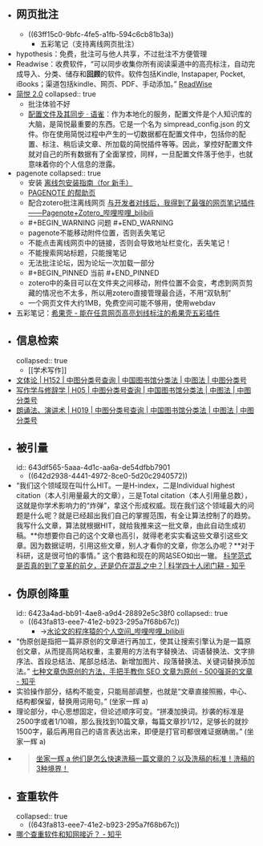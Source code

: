 - ## 网页批注
	- ((63ff15c0-9bfc-4fe5-a1fb-594c6cb81b3a))
		- 五彩笔记（支持离线网页批注）
- hypothesis：免费，批注可与他人共享，不过批注不方便管理
- Readwise：收费软件，“可以同步收集你所有阅读渠道中的高亮标注，自动完成导入、分类、储存和**回顾**的软件。软件包括Kindle, Instapaper, Pocket, iBooks；渠道包括kindle、网页、PDF、手动添加。” [ReadWise](https://sspai.com/post/63243)
- [简悦 2.0](https://sspai.com/post/61996)
  collapsed:: true
	- 批注体验不好
	- [配置文件及其同步 · 语雀](https://www.yuque.com/kenshin/simpread/ebwu7g)：作为本地化的服务，配置文件是个人知识库的大脑，是简悦最重要的东西。它是一个名为 simpread_config.json 的文件。你在使用简悦过程中产生的一切数据都在配置文件中，包括你的配置、标注、稍后读文章、所加载的简悦插件等等。因此，掌控好配置文件就对自己的所有数据有了全面掌控，同样，一旦配置文件落于他手，也就意味着你的个人信息的泄露。
- pagenote
  collapsed:: true
	- 安装 [离线包安装指南（for 新手）](https://page-note.notion.site/for-b5fe205baff74f14a46614fe2ba29caa)
	- [PAGENOTE 的帮助页](https://page-note.notion.site/page-note/PAGENOTE-cfd9af87021049349e0420bc708c4206)
	- 配合zotero批注离线网页 [与开发者对线后，我得到了最强的网页笔记插件——Pagenote+Zotero_哔哩哔哩_bilibili](https://www.bilibili.com/video/BV1rP4y1h7DB?spm_id_from=333.999.0.0)
	- #+BEGIN_WARNING
	  问题
	  #+END_WARNING
	- pagenote不能移动附件位置，否则丢失笔记
	- 不能点击离线网页中的链接，否则会导致地址栏变化，丢失笔记！
	- 不能搜索网站标题，只能搜笔记
	- 无法批注论坛，因为论坛一次加载一部分
	- #+BEGIN_PINNED
	  当前
	  #+END_PINNED
	- zotero中的条目可以在文件夹之间移动，附件位置不会变，考虑到网页剪藏的情况也不太多，所以用zotero直接管理最合适，不用“双轨制”
	- 一个网页文件大约1MB，免费空间可能不够用，使用webdav
- 五彩笔记：[希果壳 - 能在任意网页高亮划线标注的希果壳五彩插件](https://www.dotalk.cn/product/wucai)
- ## 信息检索
  collapsed:: true
	- [[学术写作]]
- [文体论 | H152 | 中图分类号查询 | 中国图书馆分类法 | 中图法 | 中图分类号](https://www.clcindex.com/category/H152/)
- [写作学与修辞学 | H05 | 中图分类号查询 | 中国图书馆分类法 | 中图法 | 中图分类号](https://www.clcindex.com/category/H05/)
- [朗诵法、演讲术 | H019 | 中图分类号查询 | 中国图书馆分类法 | 中图法 | 中图分类号](https://www.clcindex.com/category/H019/)
- ## 被引量
  id:: 643df565-5aaa-4d1c-aa6a-de54dfbb7901
	- ((642d2938-4441-4972-8ce0-5d20c2940572))
- “我们这个领域现在叫什么HIT。一是H-index，二是Individual highest citation（本人引用量最大的文章），三是Total citation（本人引用量总数），这就是你学术影响力的“炸弹”，拿这个形成权威。现在我们这个领域最大的问题是什么呢？就是已经超出我们自己的掌握范围，有全让算法控制了的趋势。我写什么文章，算法就根据HIT，就给我推来这一批文章，由此自动生成初稿。**你想要你自己的这个文章也高引，就得老老实实看这些文章引这些文章。因为数据证明，引用这些文章，别人才看你的文章，你怎么办呢？**对于科研，这是很可怕的事情。” 这个套路和现在的网站SEO如出一辙。 [科学范式是否真的到了变革的前夕，还是仍在混乱之中？| 科学四十人闭门耕 - 知乎](https://zhuanlan.zhihu.com/p/578904119?utm_campaign=&utm_medium=social&utm_oi=903663640190803968&utm_psn=1572615805585526784&utm_source=cn.ticktick.task)
- ## 伪原创降重
  id:: 6423a4ad-bb91-4ae8-a9d4-28892e5c38f0
  collapsed:: true
	- ((643fa813-eee7-41e2-b923-295a7f68b67c))
		- ->[水论文的程序猿的个人空间_哔哩哔哩_bilibili](https://space.bilibili.com/383551518/channel/collectiondetail?sid=1241049)
- “伪原创是指把一篇非原创的文章进行再加工，使其让搜索引擎认为是一篇原创文章，从而提高网站权重，主要用的方法有字替换法、词语替换法、文字排序法、首段总结法、尾部总结法、新增加图片、段落替换法、关键词替换添加法。” [七种文章伪原创的方法，手把手教你 SEO 文章为原创 - 500强哥的文章 - 知乎](https://zhuanlan.zhihu.com/p/125758339)
- 实验操作部分，结构不能变，只能局部调整，也就是“文章直接照搬，中心、结构都保留，替换用词用句。” (坐家一辉 a)
- 理论部分，中心思想固定，但论述顺序可变。“拼凑加换词。抄袭的标准是2500字或者1/10嘛，那么我找到10篇文章，每篇文章抄1/12，足够长的就抄1500字，最后再用自己的语言表达出来，即便是打官司都很难证据确凿。” (坐家一辉 a)
- > [坐家一辉 a 他们是怎么快速洗稿一篇文章的？以及洗稿的标准！洗稿的3种境界！](https://zhuanlan.zhihu.com/p/79302920)
- ## 查重软件
  collapsed:: true
	- ((643fa813-eee7-41e2-b923-295a7f68b67c))
- [哪个查重软件和知网接近？ - 知乎](https://www.zhihu.com/question/394969149/answer/2512080747)